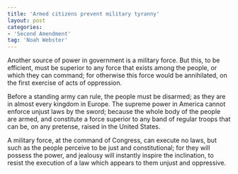 ```yaml
---
title: 'Armed citizens prevent military tyranny'
layout: post
categories:
- 'Second Amendment'
tag: 'Noah Webster'
---
```


Another source of power in government is a military force. But this, to be efficient, must be superior to any force that exists among the people, or which they can command; for otherwise this force would be annihilated, on the first exercise of acts of oppression.

Before a standing army can rule, the people must be disarmed; as they are in almost every kingdom in Europe. The supreme power in America cannot enforce unjust laws by the sword; because the whole body of the people are armed, and constitute a force superior to any band of regular troops that can be, on any pretense, raised in the United States.

A military force, at the command of Congress, can execute no laws, but such as the people perceive to be just and constitutional; for they will possess the power, and jealousy will instantly inspire the inclination, to resist the execution of a law which appears to them unjust and oppressive.